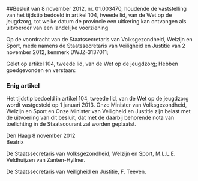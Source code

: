<meta http-equiv='Content-Type' content='text/html; charset=utf-8' />

##Besluit van 8 november 2012, nr. 01.003470, houdende de vaststelling van het tijdstip bedoeld in artikel 104, tweede lid, van de Wet op de jeugdzorg, tot welke datum de provincie een uitkering kan ontvangen als uitvoerder van een landelijke voorziening

Op de voordracht van de Staatssecretaris van Volksgezondheid, Welzijn en Sport, mede namens de Staatssecretaris van Veiligheid en Justitie van 2 november 2012, kenmerk DWJZ-3137011;

Gelet op artikel 104, tweede lid, van de Wet op de jeugdzorg;
Hebben goedgevonden en verstaan:    

### Enig artikel  

Het tijdstip bedoeld in artikel 104, tweede lid, van de Wet op de jeugdzorg wordt vastgesteld op 1 januari 2013. 
Onze Minister van Volksgezondheid, Welzijn en Sport en Onze Minister van Veiligheid en Justitie zijn belast met de uitvoering van dit besluit, dat met de daarbij behorende nota van toelichting in de Staatscourant zal worden geplaatst.   

Den Haag 
8 november 2012  
Beatrix  

De 
Staatssecretaris van Volksgezondheid, Welzijn en Sport, 
M.L.L.E. Veldhuijzen van Zanten-Hyllner.   

De 
Staatssecretaris van Veiligheid en Justitie, 
F. Teeven.     
